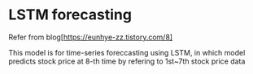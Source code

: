 # LSTM forecasting

Refer from blog[https://eunhye-zz.tistory.com/8]

This model is for time-series foreccasting using LSTM, in which model predicts stock price at 8-th time by refering to 1st~7th stock price data